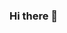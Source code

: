 ### Hi there 👋

<!--
**AliveIsHere/AliveIsHere** is a ✨ _special_ ✨ repository because its `README.md` (this file) appears on your GitHub profile.
<p>hello world</p>
<h1>im amir</h1>
<p>my lastname is karimi</p>
<p>im a developer</p>
Here are some ideas to get you started:

- 🔭 I’m currently working on ...
- 🌱 I’m currently learning ...
- 👯 I’m looking to collaborate on ...
- 🤔 I’m looking for help with ...
- 💬 Ask me about ...
- 📫 How to reach me: ...
- 😄 Pronouns: ...
- ⚡ Fun fact: ...
-->
